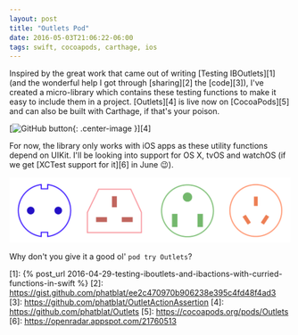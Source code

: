 ```yaml
---
layout: post
title: "Outlets Pod"
date: 2016-05-03T21:06:22-06:00
tags: swift, cocoapods, carthage, ios
---
```


<style>
.center-image
{
  margin: 0 auto;
  display: block;
}
</style>

Inspired by the great work that came out of writing [Testing IBOutlets][1] (and the wonderful help I got through [sharing][2] the [code][3]), I've created a micro-library which contains these testing functions to make it easy to include them in a project. [Outlets][4] is live now on [CocoaPods][5] and can also be built with Carthage, if that's your poison.

[![GitHub button](http://community.imgtec.com/wp-content/uploads/sites/2/2014/09/fork-me-on-github.png "Fork me on GitHub button"){: .center-image }][4]

For now, the library only works with iOS apps as these utility functions depend on UIKit. I'll be looking into support for OS X, tvOS and watchOS (if we get [XCTest support for it][6] in June :wink:).

![Outlets logo](/images/outlets-logo.png "Outlets logo showing electrical sockets from various contries")

Why don't you give it a good ol' `pod try Outlets`?

[1]: {% post_url 2016-04-29-testing-iboutlets-and-ibactions-with-curried-functions-in-swift %}
[2]: https://gist.github.com/phatblat/ee2c470970b906238e395c4fd48f4ad3
[3]: https://github.com/phatblat/OutletActionAssertion
[4]: https://github.com/phatblat/Outlets
[5]: https://cocoapods.org/pods/Outlets
[6]: https://openradar.appspot.com/21760513

